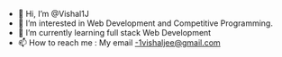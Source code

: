 - 👋 Hi, I’m @Vishal1J
- 👀 I’m interested in Web Development and Competitive Programming.
- 🌱 I’m currently learning full stack Web Development 
- 📫 How to reach me : My email -1vishaljee@gmail.com

<!---
Vishal1J/Vishal1J is a ✨ special ✨ repository because its `README.md` (this file) appears on your GitHub profile.
You can click the Preview link to take a look at your changes.
--->
